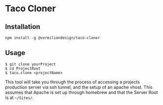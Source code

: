 # Taco Cloner
 ## Installation
  `npm install -g @vermiliondesign/taco-cloner`

## Usage
  ```
  $ git clone yourProject
  $ cd ProjectRoot
  $ taco.clone <projectName>
  ```
  
  This tool will take you through the process of accessing a projects production server via ssh tunnel, and the setup of an apache vhost. This assumes that Apache is set up through homebrew and that the Server Root is at `~/Sites/`.
  